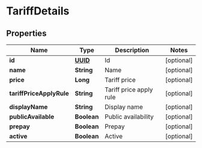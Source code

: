 # TariffDetails

## Properties
Name | Type | Description | Notes
------------ | ------------- | ------------- | -------------
**id** | [**UUID**](UUID.md) | Id |  [optional]
**name** | **String** | Name |  [optional]
**price** | **Long** | Tariff price |  [optional]
**tariffPriceApplyRule** | **String** | Tariff price apply rule |  [optional]
**displayName** | **String** | Display name |  [optional]
**publicAvailable** | **Boolean** | Public availability |  [optional]
**prepay** | **Boolean** | Prepay |  [optional]
**active** | **Boolean** | Active |  [optional]
